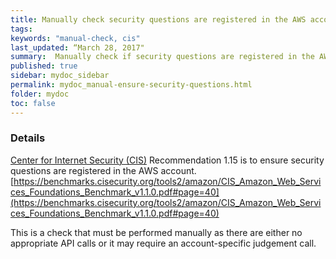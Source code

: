 ```yaml
---
title: Manually check security questions are registered in the AWS account
tags:
keywords: "manual-check, cis"
last_updated: “March 28, 2017"
summary:  Manually check if security questions are registered in the AWS account
published: true
sidebar: mydoc_sidebar
permalink: mydoc_manual-ensure-security-questions.html
folder: mydoc
toc: false
---
```


### Details  
[Center for Internet Security (CIS)](https://www.cisecurity.org/) Recommendation 1.15 is to ensure security questions are registered in the AWS account. [https://benchmarks.cisecurity.org/tools2/amazon/CIS_Amazon_Web_Services_Foundations_Benchmark_v1.1.0.pdf#page=40](https://benchmarks.cisecurity.org/tools2/amazon/CIS_Amazon_Web_Services_Foundations_Benchmark_v1.1.0.pdf#page=40) 

This is a check that must be performed manually as there are either no appropriate API calls or it may require an account-specific judgement call.
